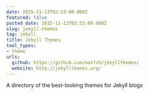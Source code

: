 ```yaml
---
date: 2015-11-13T02:53:00.000Z
featured: false
posted_date: 2015-11-13T02:53:00.000Z
slug: jekyll-themes
tag: jekyll
title: Jekyll Themes
tool_types:
- theme
urls:
  github: https://github.com/mattvh/jekyllthemes/
  website: http://jekyllthemes.org/
---
```


A directory of the best-looking themes for Jekyll blogs




